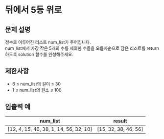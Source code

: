 # 뒤에서 5등 위로

## 문제 설명

정수로 이루어진 리스트 num_list가 주어집니다.  
num_list에서 가장 작은 5개의 수를 제외한 수들을 오름차순으로 담은 리스트를 return하도록 solution 함수를 완성해주세요.   


## 제한사항

- 6 ≤ num_list의 길이 ≤ 30
- 1 ≤ num_list의 원소 ≤ 100


## 입출력 예

| num_list                               | result               |
|----------------------------------------|----------------------|
| [12, 4, 15, 46, 38, 1, 14, 56, 32, 10] | [15, 32, 38, 46, 56] |
